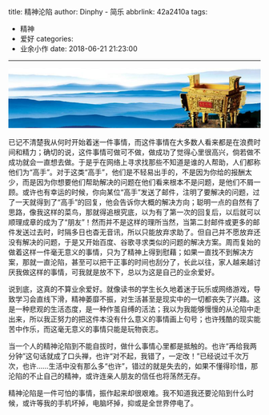 title: 精神沦陷
author: Dinphy - 简乐
abbrlink: 42a2410a
tags:
  - 精神
  - 爱好
categories:
  - 业余小作
date: 2018-06-21 21:23:00
---
![](https://raw.githubusercontent.com/dinphy/dinphy.github.io/master/images/2018-621.PNG)

已记不清楚我从何时开始着迷一件事情，而这件事情在大多数人看来都是在浪费时间和精力；确切的说，这件事情可做可不做，做成功了觉得心里很高兴，倘若做不成功就会一直想去做。于是乎在网络上寻求找那些不知道是谁的人帮助，人们都称他们为“高手”。对于这类“高手”，他们是不轻易出手的，不是因为你给的报酬太少，而是因为你想要他们帮助解决的问题在他们看来根本不是问题，是他们不屑一顾。或许也有幸运的时候，你向某位“高手”发送了邮件，注明了要解决的问题，过了一天就得到了“高手”的回复，他会告诉你大概的解决方向；聪明一点的自然有了思路，像我这样的菜鸟，那就得追根究底，以为有了第一次的回复后，以后就可以顺理成章的成为了“朋友”！然而并不是这样的理所当然，当第二封邮件或更多的邮件发送过去时，时隔多日也杳无音讯，所以只能放弃求助了。但自己并不愿放弃还没有解决的问题，于是又开始百度、谷歌寻求类似的问题的解决方案。周而复始的做着这样一件毫无意义的事情，只为了精神上得到慰藉；如果一直找不到解决方案，那就一直沦陷，甚至可以把干正事的时间也刮分了，长此以往，家人越来越讨厌我做这样的事情，可我就是放不下，总以为这是自己的业余爱好。

说到底，这真的不算业余爱好。就像读书的学生长久地着迷于玩乐或网络游戏，导致学习会直线下滑，精神萎靡不振，对生活甚至是现实中的一切都丧失了兴趣。这是一种悲观的生活态度，是一种作茧自缚的活法；我以为我能够慢慢的从沦陷中走出来，所以我正努力的把这件本没有什么意义的事情画上句号；也许残酷的现实能苦中作乐，而这毫无意义的事情只能是玩物丧志。

当一个人的精神沦陷到不能自拔时，做什么事情心里都是抵触的。也许“再给我两分钟”这句话就成了口头禅，也许“对不起，我错了，一定改！”已经说过千次万次，也许……生活中没有那么多“也许”，错过的就是失去的，如果不懂得珍惜，那沦陷的不止自己的精神，或许连亲人朋友的信任也将荡然无存。

精神沦陷是一件可怕的事情，振作起来却很艰难。我不知道我还要沦陷到什么时候，或许等我的手机坏掉，电脑坏掉，抑或是全世界停电了。